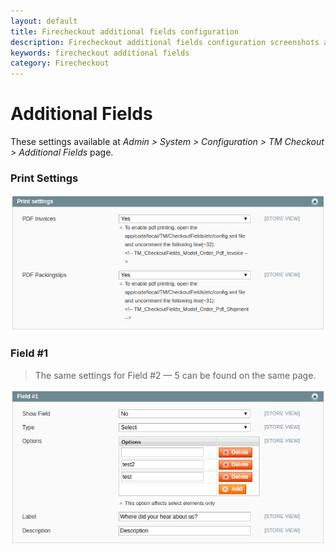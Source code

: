 ```yaml
---
layout: default
title: Firecheckout additional fields configuration
description: Firecheckout additional fields configuration screenshots and description
keywords: firecheckout additional fields
category: Firecheckout
---
```


# Additional Fields

These settings available at _Admin > System > Configuration > TM Checkout > Additional Fields_
page.

### Print Settings

![Print settings](/images/m1/firecheckout/configuration/additional-fields/print-settings.png)

### Field #1

> The same settings for Field #2 — 5 can be found on the same page.

![Field #1 settings](/images/m1/firecheckout/configuration/additional-fields/field1.png)
